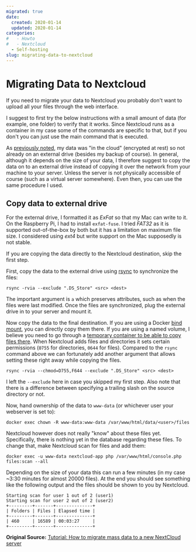 ```yaml
---
migrated: true
date:
  created: 2020-01-14
  updated: 2020-01-14
categories:
#   - Howto
#   - Nextcloud
  - Self-hosting
slug: migrating-data-to-nextcloud
---
```


# Migrating Data to Nextcloud

If you need to migrate your data to Nextcloud you probably don't want to upload all your files through the web interface.

I suggest to first try the below instructions with a small amount of data (for example, one folder) to verify that it works.
Since Nextcloud runs as a container in my case some of the commands are specific to that, but if you don't you can just use the main command that is executed.

As [previously noted](./notes-on-setting-up-my-raspberry-pi.md), my data was "in the cloud" (encrypted at rest) so not already on an external drive (besides my backup of course).
In general, although it depends on the size of your data, I therefore suggest to copy the data on to an external drive instead of copying it over the network from your machine to your server.
Unless the server is not physically accessible of course (such as a virtual server somewhere).
Even then, you can use the same procedure I used.

<!-- more -->

## Copy data to external drive

For the external drive, I formatted it as _ExFat_ so that my Mac can write to it.
On the Raspberry Pi, I had to install `exfat-fuse`.
I tried _FAT32_ as it is supported out-of-the-box by both but it has a limitation on maximum file size.
I considered using _ext4_ but write support on the Mac supposedly is not stable.

If you are copying the data directly to the Nextcloud destination, skip the first step.

First, copy the data to the external drive using [rsync](https://linux.die.net/man/1/rsync) to synchronize the files:

```shell
rsync -rvia --exclude ".DS_Store" <src> <dest>
```

The important argument is `a` which preserves attributes, such as when the files were last modified.
Once the files are synchronized, plug the external drive in to your server and mount it.

Now copy the data to the final destination.
If you are using a Docker [bind mount](https://docs.docker.com/engine/storage/bind-mounts/), you can directly copy them there.
If you are using a named volume, I believe you need to go through a [temporary container to be able to copy files there](https://docs.docker.com/engine/storage/volumes/#back-up-restore-or-migrate-data-volumes).
When Nextcloud adds files and directories it sets certain permissions (`0755` for directories, `0644` for files).
Compared to the `rsync` command above we can fortunately add another argument that allows setting these right away while copying the files.

```shell
rsync -rvia --chmod=D755,F644 --exclude ".DS_Store" <src> <dest>
```

I left the `--exclude` here in case you skipped my first step.
Also note that there is a difference between specifying a trailing slash on the source directory or not.

Now, hand ownership of the data to `www-data` (or whichever user your webserver is set to):

```shell
docker exec chown -R www-data:www-data /var/www/html/data/<user>/files
```

Nextcloud however does not really "know" about these files yet.
Specifically, there is nothing yet in the database regarding these files.
To change that, make Nextcloud scan for files and add them:

```shell
docker exec -u www-data nextcloud-app php /var/www/html/console.php files:scan --all
```

Depending on the size of your data this can run a few minutes (in my case ~3:30 minutes for almost 20000 files).
At the end you should see something like the following output and the files should be shown to you by Nextcloud.

```output
Starting scan for user 1 out of 2 (user1)
Starting scan for user 2 out of 2 (user2)
+---------+-------+--------------+
| Folders | Files | Elapsed time |
+---------+-------+--------------+
| 460     | 16589 | 00:03:27     |
+---------+-------+--------------+
```

**Original Source:** [Tutorial: How to migrate mass data to a new NextCloud server](https://help.nextcloud.com/t/tutorial-how-to-migrate-mass-data-to-a-new-nextcloud-server/9418)
